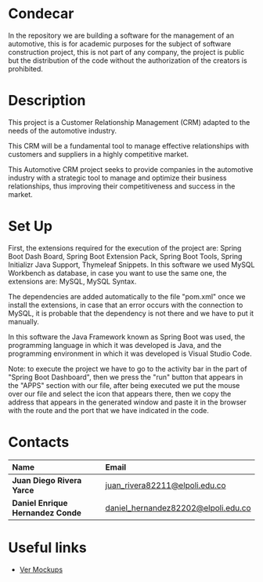# Condecar
In the repository we are building a software for the management of an automotive, this is for academic purposes for the subject of software construction project, this is not part of any company, the project is public but the distribution of the code without the authorization of the creators is prohibited.

# Description
This project is a Customer Relationship Management (CRM) adapted to the needs of the automotive industry. 

This CRM will be a fundamental tool to manage effective relationships with customers and suppliers in a highly competitive market.

This Automotive CRM project seeks to provide companies in the automotive industry with a strategic tool to manage and optimize their business relationships, thus improving their competitiveness and success in the market.


# Set Up
First, the extensions required for the execution of the project are: Spring Boot Dash Board, Spring Boot Extension Pack, Spring Boot Tools, Spring Initializr Java Support, Thymeleaf Snippets. In this software we used MySQL Workbench as database, in case you want to use the same one, the extensions are: MySQL, MySQL Syntax. 

The dependencies are added automatically to the file "pom.xml" once we install the extensions, in case that an error occurs with the connection to MySQL, it is probable that the dependency is not there and we have to put it manually.

In this software the Java Framework known as Spring Boot was used, the programming language in which it was developed is Java, and the programming environment in which it was developed is Visual Studio Code.

Note: to execute the project we have to go to the activity bar in the part of "Spring Boot Dashboard", then we press the "run" button that appears in the "APPS" section with our file, after being executed we put the mouse over our file and select the icon that appears there, then we copy the address that appears in the generated window and paste it in the browser with the route and the port that we have indicated in the code.


# Contacts 
|           **Name**                   |             **Email**                 |
|:-------------------------------------|:--------------------------------------|
|   **Juan Diego Rivera Yarce**        |   juan_rivera82211@elpoli.edu.co      | 
|   **Daniel Enrique Hernandez Conde** |   daniel_hernandez82202@elpoli.edu.co |

# Useful links
* [Ver Mockups](https://www.canva.com/design/DAFsmLsL0Rg/NyQvzue1l3TU_pFcynqu5w/view?utm_content=DAFsmLsL0Rg&utm_campaign=designshare&utm_medium=link&utm_source=publishsharelink#1)

